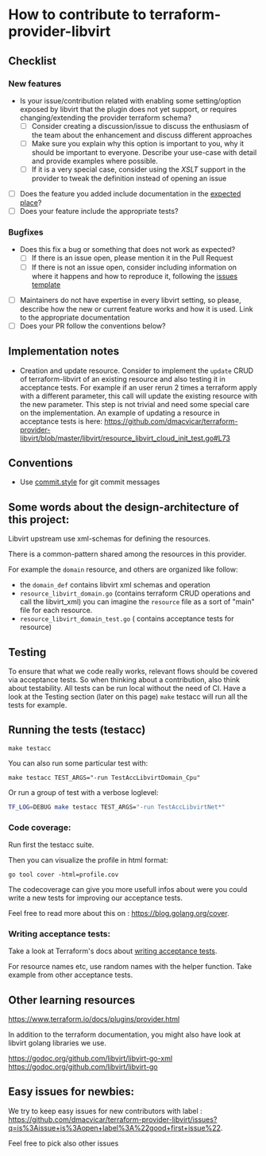 # How to contribute to terraform-provider-libvirt

## Checklist

### New features

  - Is your issue/contribution related with enabling some setting/option exposed by libvirt that the plugin does not yet support, or requires changing/extending the provider terraform schema?
    - [ ] Consider creating a discussion/issue to discuss the enthusiasm of the team about the enhancement and discuss different approaches
    - [ ] Make sure you explain why this option is important to you, why it should be important to everyone. Describe your use-case with detail and provide examples where possible.
    - [ ] If it is a very special case, consider using the _XSLT_ support in the provider to tweak the definition instead of opening an issue
  - [ ] Does the feature you added include documentation in the [expected place](https://github.com/dmacvicar/terraform-provider-libvirt/tree/master/website/docs)?
  - [ ] Does your feature include the appropriate tests?

### Bugfixes

- Does this fix a bug or something that does not work as expected?
  - [ ] If there is an issue open, please mention it in the Pull Request
  - [ ] If there is not an issue open, consider including information on where it happens and how to reproduce it, following the [issues template](ISSUE_TEMPLATE.md)
- [ ] Maintainers do not have expertise in every libvirt setting, so please, describe how the new or current feature works and how it is used. Link to the appropriate documentation
- [ ] Does your PR follow the conventions below?

## Implementation notes

- Creation and update resource. Consider to implement the `update` CRUD of terraform-libvirt  of an existing resource and also testing it in acceptance tests.
For example if an user rerun 2 times a terraform apply with a different parameter, this call will update the existing resource with the new parameter.
This step is not trivial and need some special care on the implementation. 
An example of updating a resource in acceptance tests is here: https://github.com/dmacvicar/terraform-provider-libvirt/blob/master/libvirt/resource_libvirt_cloud_init_test.go#L73

## Conventions

* Use [commit.style](https://commit.style/) for git commit messages

## Some words about the design-architecture of this project:

Libvirt upstream use xml-schemas for defining the resources.

There is a common-pattern shared among the resources in this provider.

For example the `domain` resource, and others are organized like follow:

-  the `domain_def` contains libvirt xml schemas and operation
- `resource_libvirt_domain.go` (contains terraform CRUD operations and call the libvirt_xml)
   you can imagine the `resource` file as a sort of "main" file for each resource.
- `resource_libvirt_domain_test.go` ( contains acceptance tests for resource)

## Testing

To ensure that what we code really works, relevant flows should be covered via acceptance tests.
So when thinking about a contribution, also think about testability. All tests can be run local without the need of CI. Have a look at the Testing section (later on this page)
`make` testacc will run all the tests for example.

## Running the tests (testacc)

```
make testacc
```

You can also run some particular test with:

```
make testacc TEST_ARGS="-run TestAccLibvirtDomain_Cpu"
```

Or run a group of test with a verbose loglevel:

```bash
TF_LOG=DEBUG make testacc TEST_ARGS="-run TestAccLibvirtNet*"
```

### Code coverage:

Run first the testacc suite.

Then you can visualize the profile in html format:

```golang
go tool cover -html=profile.cov
```

The codecoverage can give you more usefull infos about were you could write a new tests for improving our acceptance tests.

Feel free to read more about this on : https://blog.golang.org/cover.

### Writing acceptance tests:

Take a look at Terraform's docs about [writing acceptance tests](https://github.com/hashicorp/terraform/blob/master/.github/CONTRIBUTING.md#writing-an-acceptance-test).

For resource names etc, use random names with the helper function. Take example from other acceptance tests.

## Other learning resources

https://www.terraform.io/docs/plugins/provider.html

In addition to the terraform documentation, you might also have look at libvirt golang libraries we use.

https://godoc.org/github.com/libvirt/libvirt-go-xml
https://godoc.org/github.com/libvirt/libvirt-go


## Easy issues for newbies:

We try to keep easy issues for new contributors with label : https://github.com/dmacvicar/terraform-provider-libvirt/issues?q=is%3Aissue+is%3Aopen+label%3A%22good+first+issue%22.

Feel free to pick also other issues 
